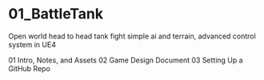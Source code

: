 # 01_BattleTank
Open world head to head tank fight simple ai and terrain, advanced control system in UE4

01 Intro, Notes, and Assets
02 Game Design Document
03 Setting Up a GitHub Repo
